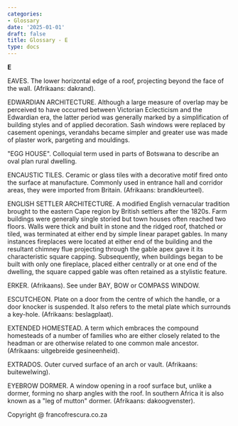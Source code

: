 ```yaml
---
categories:
- Glossary
date: '2025-01-01'
draft: false
title: Glossary - E
type: docs
---
```


**E**

EAVES. The lower horizontal edge of a roof, projecting beyond the face of the wall. (Afrikaans: dakrand).

EDWARDIAN ARCHITECTURE. Although a large measure of overlap may be perceived to have occurred between Victorian Eclecticism and the Edwardian era, the latter period was generally marked by a simplification of building styles and of applied decoration. Sash windows were replaced by casement openings, verandahs became simpler and greater use was made of plaster work, pargeting and mouldings.

"EGG HOUSE". Colloquial term used in parts of Botswana to describe an oval plan rural dwelling.

ENCAUSTIC TILES. Ceramic or glass tiles with a decorative motif fired onto the surface at manufacture. Commonly used in entrance hall and corridor areas, they were imported from Britain. (Afrikaans: brandkleurteel).

ENGLISH SETTLER ARCHITECTURE. A modified English vernacular tradition brought to the eastern Cape region by British settlers after the 1820s. Farm buildings were generally single storied but town houses often reached two floors. Walls were thick and built in stone and the ridged roof, thatched or tiled, was terminated at either end by simple linear parapet gables. In many instances fireplaces were located at either end of the building and the resultant chimney flue projecting through the gable apex gave it its characteristic square capping. Subsequently, when buildings began to be built with only one fireplace, placed either centrally or at one end of the dwelling, the square capped gable was often retained as a stylistic feature.

ERKER. (Afrikaans). See under BAY, BOW or COMPASS WINDOW.

ESCUTCHEON. Plate on a door from the centre of which the handle, or a door knocker is suspended. It also refers to the metal plate which surrounds a key-hole. (Afrikaans: beslagplaat).

EXTENDED HOMESTEAD. A term which embraces the compound homesteads of a number of families who are either closely related to the headman or are otherwise related to one common male ancestor. (Afrikaans: uitgebreide gesineenheid).

EXTRADOS. Outer curved surface of an arch or vault. (Afrikaans: buitewelwing).

EYEBROW DORMER. A window opening in a roof surface but, unlike a dormer, forming no sharp angles with the roof. In southern Africa it is also known as a "leg of mutton" dormer. (Afrikaans: dakoogvenster).

Copyright @ francofrescura.co.za